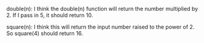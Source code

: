 double(n): I think the double(n) function will return the number multiplied by 2. 
If I pass in 5, it should return 10.

square(n): I think this will return the input number raised to the power of 2. So square(4) should return 16.
